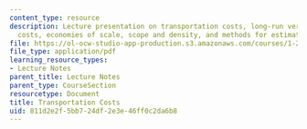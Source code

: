 ```yaml
---
content_type: resource
description: Lecture presentation on transportation costs, long-run versus short-run
  costs, economies of scale, scope and density, and methods for estimating costs.
file: https://ol-ocw-studio-app-production.s3.amazonaws.com/courses/1-201j-transportation-systems-analysis-demand-and-economics-fall-2008/811d2e2f5bb724df2e3e46ff0c2da6b8_MIT1_201JF08_lec10.pdf
file_type: application/pdf
learning_resource_types:
- Lecture Notes
parent_title: Lecture Notes
parent_type: CourseSection
resourcetype: Document
title: Transportation Costs
uid: 811d2e2f-5bb7-24df-2e3e-46ff0c2da6b8
---
```

